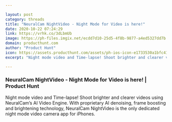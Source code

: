 ```yaml
---

layout: post
category: threads
title: "NeuralCam NightVideo - Night Mode for Video is here!"
date: 2020-10-22 07:24:29
link: https://vrhk.co/3dLbmUb
image: https://ph-files.imgix.net/ecdd7d10-25d5-4f8b-9877-a4ed5327dd7b.jpeg?auto=format&fit=crop&frame=1&h=512&w=1024
domain: producthunt.com
author: "Product Hunt"
icon: https://assets.producthunt.com/assets/ph-ios-icon-e1733530a1bfc41080db8161823f1ef262cdbbc933800c0a2a706f70eb9c277a.png
excerpt: "Night mode video and Time-lapse! Shoot brighter and clearer videos using NeuralCam’s AI Video Engine. With proprietary AI denoising, frame boosting and brightening technology, NeuralCam NightVideo is the only dedicated night mode video camera app for iPhones."

---
```


### NeuralCam NightVideo - Night Mode for Video is here! | Product Hunt

Night mode video and Time-lapse! Shoot brighter and clearer videos using NeuralCam’s AI Video Engine. With proprietary AI denoising, frame boosting and brightening technology, NeuralCam NightVideo is the only dedicated night mode video camera app for iPhones.